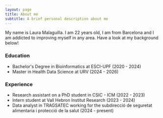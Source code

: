 ```yaml
---
layout: page
title: About me
subtitle: A brief personal description about me
---
```


My name is Laura Malaguilla. I am 22 years old, I am from Barcelona and I am addicted to improving myself in any area. Have a look at my background below!

### Education
- Bachelor's Degree in Bioinformatics at ESCI-UPF (2020 - 2024)
- Master in Health Data Science at URV (2024 - 2026)

### Experience
- Research assistant on a PhD student in CSIC - ICM (2022 - 2023)
- Intern student at Vall Hebron Institut Research (2023 - 2024)
- Data analyst in TRAGSATEC working for the subdirecció de seguretat alimentaria i protecció de la salut (2024 - present)
